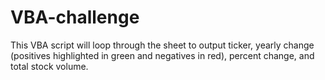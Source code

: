 # VBA-challenge

This VBA script will loop through the sheet to output ticker, yearly change (positives highlighted in green and negatives in red), percent change, and total stock volume.
